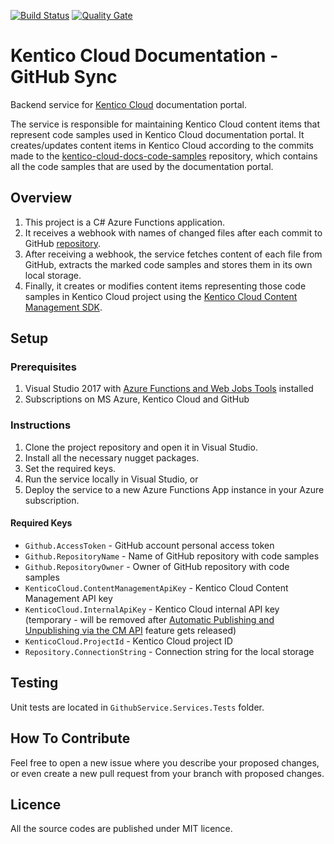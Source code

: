 [![Build Status](https://travis-ci.org/Kentico/kentico-cloud-docs-github-service.svg?branch=master)](https://travis-ci.org/Kentico/kentico-cloud-docs-github-service) [![Quality Gate](https://sonarcloud.io/api/project_badges/measure?project=kentico-cloud-docs-github-service&metric=alert_status)](https://sonarcloud.io/dashboard?id=kentico-cloud-docs-github-service)

# Kentico Cloud Documentation - GitHub Sync

Backend service for [Kentico Cloud](https://app.kenticocloud.com/) documentation portal.

The service is responsible for maintaining Kentico Cloud content items that represent code samples used in Kentico Cloud documentation portal.
It creates/updates content items in Kentico Cloud according to the commits made to the [kentico-cloud-docs-code-samples](https://github.com/Kentico/kentico-cloud-docs-samples) repository, which contains all the code samples that are used by the documentation portal.

## Overview
1. This project is a C# Azure Functions application.
2. It receives a webhook with names of changed files after each commit to GitHub [repository](https://github.com/Kentico/kentico-cloud-docs-samples).
3. After receiving a webhook, the service fetches content of each file from GitHub, extracts the marked code samples and stores them in its own local storage.
4. Finally, it creates or modifies content items representing those code samples in Kentico Cloud project using the [Kentico Cloud Content Management SDK](https://github.com/Kentico/content-management-sdk-net).

## Setup

### Prerequisites
1. Visual Studio 2017 with [Azure Functions and Web Jobs Tools](https://marketplace.visualstudio.com/items?itemName=VisualStudioWebandAzureTools.AzureFunctionsandWebJobsTools) installed
2. Subscriptions on MS Azure, Kentico Cloud and GitHub

### Instructions
1. Clone the project repository and open it in Visual Studio.
2. Install all the necessary nugget packages.
3. Set the required keys.
4. Run the service locally in Visual Studio, or
5. Deploy the service to a new Azure Functions App instance in your Azure subscription.

#### Required Keys
* `Github.AccessToken` - GitHub account personal access token
* `Github.RepositoryName` - Name of GitHub repository with code samples
* `Github.RepositoryOwner` - Owner of GitHub repository with code samples
* `KenticoCloud.ContentManagementApiKey` - Kentico Cloud Content Management API key
* `KenticoCloud.InternalApiKey` - Kentico Cloud internal API key (temporary - will be removed after [Automatic Publishing and Unpublishing via the CM API](https://kenticocloud.com/roadmap) feature gets released)
* `KenticoCloud.ProjectId` - Kentico Cloud project ID
* `Repository.ConnectionString` - Connection string for the local storage

## Testing
Unit tests are located in `GithubService.Services.Tests` folder.

## How To Contribute
Feel free to open a new issue where you describe your proposed changes, or even create a new pull request from your branch with proposed changes.

## Licence
All the source codes are published under MIT licence.
